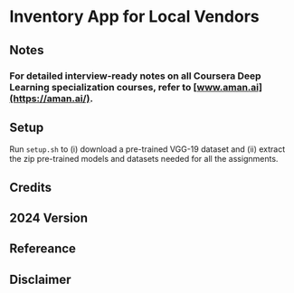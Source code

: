 # Inventory App for Local Vendors

## Notes

### For detailed interview-ready notes on all Coursera Deep Learning specialization courses, refer to [www.aman.ai](https://aman.ai/).

## Setup

Run ``` setup.sh ``` to (i) download a pre-trained VGG-19 dataset and (ii) extract the zip pre-trained models and datasets needed for all the assignments.

## Credits

## 2024 Version

## Refereance 

## Disclaimer
